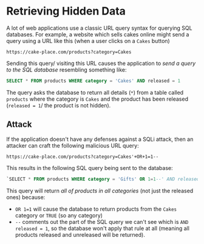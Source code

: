 
# Retrieving Hidden Data
A lot of web applications use a classic URL query syntax for querying SQL databases. For example, a website which sells cakes online might send a query using a URL like this (when a user clicks  on a `Cakes` button)
```url
https://cake-place.com/products?category=Cakes
```
Sending this query/ visiting this URL causes the application to *send a query to the SQL database* resembling something like:
```sql
SELECT * FROM products WHERE category = 'Cakes' AND released = 1
```
The query asks the database to return all details (`*`) from a table called `products` where the category is `Cakes` and the product has been released (`released = 1`/ the product is not hidden).
## Attack
If the application doesn't have any defenses against a SQLi attack, then an attacker can craft the following malicious URL query:
```url
https://cake-place.com/products?category=Cakes'+OR+1=1--
```
This results in the following SQL query being sent to the database:
```sql
`SELECT * FROM products WHERE category = 'Gifts' OR 1=1--' AND released = 1`
```
This query will return *all of products in all categories* (not just the released ones) because:
- `OR 1=1` will cause the database to return products from the `Cakes` category or `TRUE` (so any category)
- `--` comments out the part of the SQL query we can't see which is `AND released = 1`, so the database won't apply that rule at all (meaning all products released and unreleased will be returned).